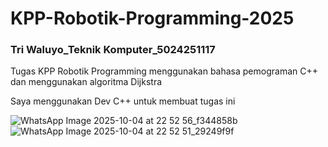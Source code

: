 # KPP-Robotik-Programming-2025

### Tri Waluyo_Teknik Komputer_5024251117
Tugas KPP Robotik Programming menggunakan bahasa pemograman C++ dan menggunakan algoritma Dijkstra

Saya menggunakan Dev C++ untuk membuat tugas ini

![WhatsApp Image 2025-10-04 at 22 52 56_f344858b](https://github.com/user-attachments/assets/577d16aa-2d62-4334-ae4b-2eb860b356cf)
![WhatsApp Image 2025-10-04 at 22 52 51_29249f9f](https://github.com/user-attachments/assets/01c95f30-2125-4198-ae2c-c2e111726995)
